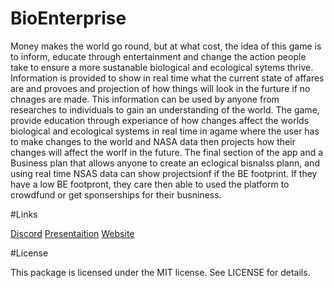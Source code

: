 # BioEnterprise
Money makes the world go round, but at what cost, the idea of this game is to inform, educate through entertainment and change the action people take to ensure a more sustanable biological and ecological sytems thrive. 
Information is provided to show in real time what the current state of affares are and provoes and projection of how things will look in the furture if no chnages are made.  This information can be used by anyone from researches to individuals to gain an understanding of the world.
The game, provide education through experiance of how changes affect the worlds biological and ecological systems in real time in agame where the user has to make changes to the world and NASA data then projects how their changes will affect the worlf in the future. 
The final section of the app and a Business plan that allows anyone to create an eclogical bisnalss plann, and using real time NSAS data can show projectsionf if the BE footprint.  If they have a low BE footpront, they care then able to used the platform to crowdfund or get sponserships for their busniness. 

#Links

[Discord](https://discord.gg/YKPkHgX) [Presentaition](https://docs.google.com/presentation/d/1yyOhUZrYVZbIp-sKVCzdSLkh5RqJIW8rRkla9kIbnsM/edit?usp=sharing) [Website](https://2020.spaceappschallenge.org/challenges/observe/scanning-lifeforms/teams/build-a-buisness/)

#License

This package is licensed under the MIT license. See LICENSE for details.
